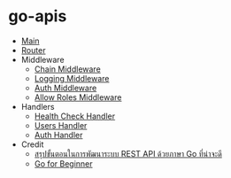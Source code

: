 # go-apis

* [Main](https://github.com/yuttasakcom/go-apis/blob/master/main.go)
* [Router](https://github.com/yuttasakcom/go-apis/blob/master/routes/router.go)
* Middleware
  * [Chain Middleware](https://github.com/yuttasakcom/go-apis/blob/master/middleware/chain.go)
  * [Logging Middleware](https://github.com/yuttasakcom/go-apis/blob/master/middleware/logging.go)
  * [Auth Middleware](https://github.com/yuttasakcom/go-apis/blob/master/middleware/auth.go)
  * [Allow Roles Middleware](https://github.com/yuttasakcom/go-apis/blob/master/middleware/allow_roles.go)
* Handlers
  * [Health Check Handler](https://github.com/yuttasakcom/go-apis/blob/master/handlers/health.go)
  * [Users Handler](https://github.com/yuttasakcom/go-apis/blob/master/handlers/users.go)
  * [Auth Handler](https://github.com/yuttasakcom/go-apis/blob/master/handlers/auth.go)
* Credit
  * [สรุปขั้นตอนในการพัฒนาระบบ REST API ด้วยภาษา Go ที่น่าจะดี](http://www.somkiat.cc/develop-and-deploy-service-with-golang/)
  * [Go for Beginner](https://acourse.io/course/golang-for-beginner)
